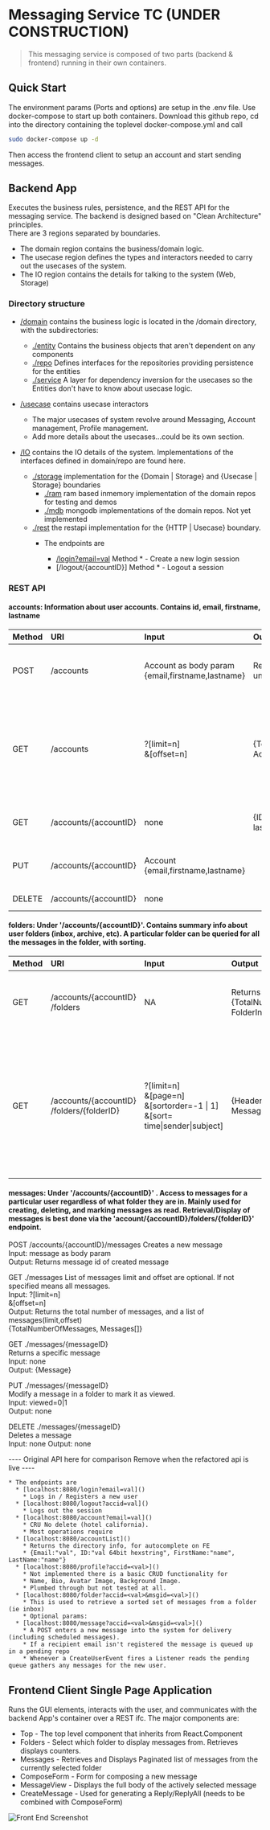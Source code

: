 # Messaging Service TC (UNDER CONSTRUCTION)

> This messaging service is composed of two parts (backend & frontend) running in their own containers.

## Quick Start
The environment params (Ports and options) are setup in the .env file. Use docker-compose to start up both containers. 
Download this github repo, cd into the directory containing the toplevel docker-compose.yml and call
``` bash
sudo docker-compose up -d
```
Then access the frontend client to setup an account and start sending messages. 

## Backend App
Executes the business rules, persistence, and the REST API for the messaging service. The backend is designed based on "Clean Architecture" principles.  
There are 3 regions separated by boundaries. 
* The domain region contains the business/domain logic. 
* The usecase region defines the types and interactors needed to carry out the usecases of the system.  
* The IO region contains the details for talking to the system (Web, Storage)

### Directory structure
* [/domain]()     contains the business logic is located in the /domain directory, with the subdirectories:
  * [./entity]()   Contains the business objects that aren't dependent on any components
  * [./repo]()     Defines interfaces for the repositories providing persistence for the entities 
  * [./service]()   A layer for dependency inversion for the usecases so the Entities don't have to know about usecase logic.

* [/usecase]() contains usecase interactors 
    * The major usecases of system revolve around Messaging, Account management, Profile management.
    * Add more details about the usecases...could be its own section.

* [/IO]() contains the IO details of the system. Implementations of the interfaces defined in domain/repo are found here.
  * [./storage]()  implementation for the {Domain | Storage} and {Usecase | Storage} boundaries
    * [./ram]()    ram based inmemory implementation of the domain repos for testing and demos
    * [./mdb]()    mongodb implementations of the domain repos. Not yet implemented
  * [./rest]()  the restapi implementation for the {HTTP | Usecase} boundary.
    * The endpoints are 

      * [/login?email=val]() 
        Method * - Create a new login session
      * [/logout/{accountID}]
        Method * - Logout a session

### REST API

#### accounts: Information about user accounts. Contains id, email, firstname, lastname  
| Method | URI | Input | Output | Notes |
| :---   | :---| :---  | :---   | :---  |
| POST |/accounts | Account as body param<br/> {email,firstname,lastname} | Returns id, if email is unique | Registers a New Account in the system |
| GET |/accounts |?[limit=n]<br/>&[offset=n] | {TotalNumOfAccounts, Accounts[]} | Get the list of accounts.<br/>limit and offset are optional.<br/>If not specified means all accounts.|
| GET |/accounts/{accountID} |none |{ID, email, firstname, lastname} |Returns specific account info.  |
| PUT |/accounts/{accountID} |Account {email,firstname,lastname} |   |Replaces the account info |
|DELETE |/accounts/{accountID} |none || Delete account |

#### folders: Under '/accounts/{accountID}'. Contains summary info about user folders (inbox, archive, etc). A particular folder can be queried for all the messages in the folder, with sorting. 

| Method | URI | Input | Output | Notes |
| :---   | :---| :---  | :---   | :---  |
| GET |/accounts/{accountID}<br/>/folders |NA |Returns list of folders {TotalNumberOfFolders, FolderInfo[]} |Summary of folder  info.<br/> FolderInfo:= <br/> {Name, Idx, NumTotal, NumUnviewed} |
|GET |/accounts/{accountID}<br/>/folders/{folderID} |?[limit=n]<br/>&[page=n]<br/>&[sortorder=-1 \| 1]<br/>&[sort= time\|sender\|subject]| {HeaderInfo, Messages[]} |Returns the messages in a folder sorted/limited/paged for the frontend.<br/>Page size is specified by limit.<br/>So {Limit:10,Page:0} gives the first 10 messages.  {Limit:10,Page:1} gives the next 10.<br/>HeaderInfo is {{Original query params}, FolderInfo} |

#### messages: Under '/accounts/{accountID}' . Access to messages for a particular user regardless of what folder they are in. Mainly used for creating, deleting, and marking messages as read. Retrieval/Display of messages is best done via the 'account/{accountID}/folders/{folderID}' endpoint. 

POST /accounts/{accountID}/messages 
    Creates a new message  
    Input:  message as body param  
    Output: Returns message id of created message  

GET ./messages 
    List of messages limit and offset are optional. If not specified means all messages.  
    Input:  ?[limit=n]  
            &[offset=n]  
    Output: Returns the total number of messages, and a list of messages(limit,offset)  
            {TotalNumberOfMessages,  Messages[]} 

GET  ./messages/{messageID}  
    Returns a specific message  
    Input:  none  
    Output: {Message}  

PUT ./messages/{messageID}  
    Modify a message in a folder to mark it as viewed.  
    Input:  viewed=0\|1  
    Output: none  

DELETE ./messages/{messageID}  
    Deletes a message  
    Input:  none
    Output: none
  
  ---- Original API here for comparison Remove when the refactored api is live ----

    * The endpoints are 
      * [localhost:8080/login?email=val]()  
        * Logs in / Registers a new user
      * [localhost:8080/logout?accid=val]() 
        * Logs out the session
      * [localhost:8080/account?email=val]() 
        * CRU No delete (hotel california). 
        * Most operations require
      * [localhost:8080/accountList]() 
        * Returns the directory info, for autocomplete on FE
        * {Email:"val", ID:"val 64bit hexstring", FirstName:"name", LastName:"name"}
      * [localhost:8080/profile?accid=<val>]() 
        * Not implemented there is a basic CRUD functionality for 
        * Name, Bio, Avatar Image, Background Image. 
        * Plumbed through but not tested at all.
      * [localhost:8080/folder?accid=<val>&msgid=<val>]() 
        * This is used to retrieve a sorted set of messages from a folder (ie inbox)        
        * Optional params: 
      * [localhost:8080/message?accid=<val>&msgid=<val>]()
        * A POST enters a new message into the system for delivery (including scheduled messages).  
        * If a recipient email isn't registered the message is queued up in a pending repo
        * Whenever a CreateUserEvent fires a Listener reads the pending queue gathers any messages for the new user. 

	
## Frontend Client Single Page Application 
Runs the GUI elements, interacts with the user, and communicates with the backend App's container over a REST ifc.
The major components are:
  * Top - The top level component that inherits from React.Component
  * Folders - Select which folder to display messages from. Retrieves displays counters. 
  * Messages - Retrieves and Displays Paginated list of messages from the currently selected folder
  * ComposeForm - Form for composing a new message
  * MessageView - Displays the full body of the actively selected message
  * CreateMessage - Used for generating a Reply/ReplyAll (needs to be combined with ComposeForm)

![Front End Screenshot](https://github.com/git-sim/tc/blob/master/fe_screenshot.PNG)



